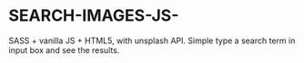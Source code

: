 # SEARCH-IMAGES-JS-
SASS + vanilla JS +  HTML5, with unsplash API. Simple type a search term in input box and see the results.
